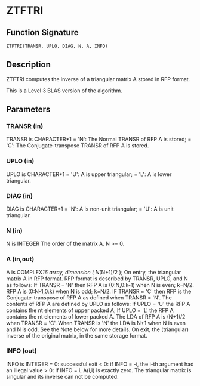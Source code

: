 # ZTFTRI

## Function Signature

```fortran
ZTFTRI(TRANSR, UPLO, DIAG, N, A, INFO)
```

## Description


 ZTFTRI computes the inverse of a triangular matrix A stored in RFP
 format.

 This is a Level 3 BLAS version of the algorithm.

## Parameters

### TRANSR (in)

TRANSR is CHARACTER*1 = 'N': The Normal TRANSR of RFP A is stored; = 'C': The Conjugate-transpose TRANSR of RFP A is stored.

### UPLO (in)

UPLO is CHARACTER*1 = 'U': A is upper triangular; = 'L': A is lower triangular.

### DIAG (in)

DIAG is CHARACTER*1 = 'N': A is non-unit triangular; = 'U': A is unit triangular.

### N (in)

N is INTEGER The order of the matrix A. N >= 0.

### A (in,out)

A is COMPLEX*16 array, dimension ( N*(N+1)/2 ); On entry, the triangular matrix A in RFP format. RFP format is described by TRANSR, UPLO, and N as follows: If TRANSR = 'N' then RFP A is (0:N,0:k-1) when N is even; k=N/2. RFP A is (0:N-1,0:k) when N is odd; k=N/2. IF TRANSR = 'C' then RFP is the Conjugate-transpose of RFP A as defined when TRANSR = 'N'. The contents of RFP A are defined by UPLO as follows: If UPLO = 'U' the RFP A contains the nt elements of upper packed A; If UPLO = 'L' the RFP A contains the nt elements of lower packed A. The LDA of RFP A is (N+1)/2 when TRANSR = 'C'. When TRANSR is 'N' the LDA is N+1 when N is even and N is odd. See the Note below for more details. On exit, the (triangular) inverse of the original matrix, in the same storage format.

### INFO (out)

INFO is INTEGER = 0: successful exit < 0: if INFO = -i, the i-th argument had an illegal value > 0: if INFO = i, A(i,i) is exactly zero. The triangular matrix is singular and its inverse can not be computed.

